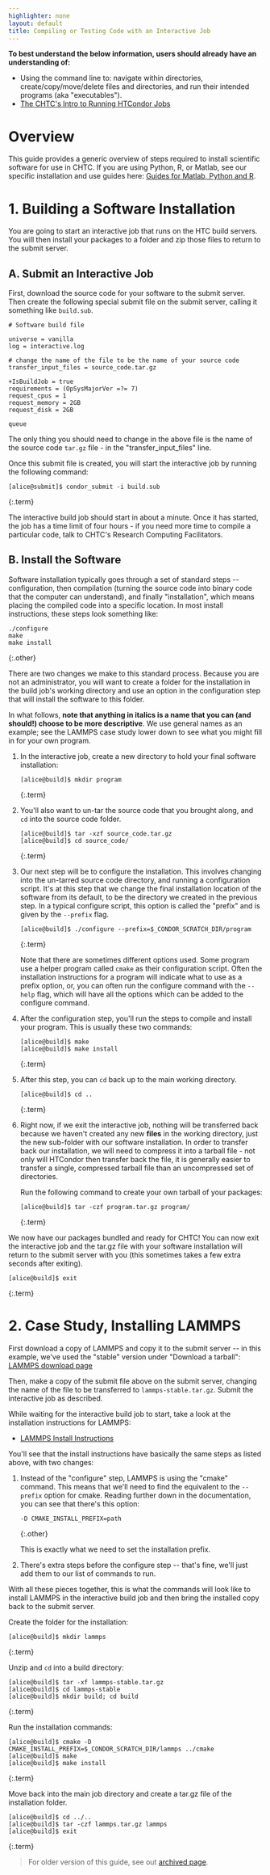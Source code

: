 ```yaml
---
highlighter: none
layout: default
title: Compiling or Testing Code with an Interactive Job
---
```


**To best understand the below information, users should already have an
understanding of:**

-   Using the command line to: navigate within directories,
    create/copy/move/delete files and directories, and run their
    intended programs (aka \"executables\").
-   [The CHTC\'s Intro to Running HTCondor
    Jobs](http://chtc.cs.wisc.edu/helloworld.shtml)

Overview
========

This guide provides a generic overview of steps required to install
scientific software for use in CHTC. If you are using Python, R, or
Matlab, see our specific installation and use guides here: [Guides for
Matlab, Python and R](/howto_overview.shtml).


<a name="build"></a>

**1. Building a Software Installation**
===================================

You are going to start an interactive job that runs on the HTC build
servers. You will then install your packages to a folder and zip those
files to return to the submit server.

<a name="version"></a>

A. Submit an Interactive Job
----------------------------

First, download the source code for your software to the submit server.
Then create the following special submit file on the submit server,
calling it something like `build.sub`.

``` {.sub}
# Software build file

universe = vanilla
log = interactive.log

# change the name of the file to be the name of your source code
transfer_input_files = source_code.tar.gz

+IsBuildJob = true
requirements = (OpSysMajorVer =?= 7)
request_cpus = 1
request_memory = 2GB
request_disk = 2GB

queue
```

The only thing you should need to change in the above file is the name
of the source code `tar.gz` file - in the \"transfer\_input\_files\"
line.

Once this submit file is created, you will start the interactive job by
running the following command:

``` 
[alice@submit]$ condor_submit -i build.sub
```
{:.term}

The interactive build job should start in about a minute. Once it has
started, the job has a time limit of four hours - if you need more time
to compile a particular code, talk to CHTC\'s Research Computing
Facilitators.

B. Install the Software
-----------------------

Software installation typically goes through a set of standard steps \--
configuration, then compilation (turning the source code into binary
code that the computer can understand), and finally \"installation\",
which means placing the compiled code into a specific location. In most
install instructions, these steps look something like:

```
./configure
make
make install
```
 {:.other}

There are two changes we make to this standard process. Because you are
not an administrator, you will want to create a folder for the
installation in the build job\'s working directory and use an option in
the configuration step that will install the software to this folder.

In what follows, **note that anything in italics is a name that you can
(and should!) choose to be more descriptive**. We use general names as
an example; see the LAMMPS case study lower down to see what you might
fill in for your own program.

1.  In the interactive job, create a new directory to hold your final
    software installation:

    ``` 
    [alice@build]$ mkdir program
    ```
    {:.term}

2.  You\'ll also want to un-tar the source code that you brought along,
    and `cd` into the source code folder.

    ``` 
    [alice@build]$ tar -xzf source_code.tar.gz
    [alice@build]$ cd source_code/
    ```
    {:.term}

3.  Our next step will be to configure the installation. This involves
    changing into the un-tarred source code directory, and running a
    configuration script. It\'s at this step that we change the final
    installation location of the software from its default, to be the
    directory we created in the previous step. In a typical configure
    script, this option is called the \"prefix\" and is given by the
    `--prefix` flag.

    ``` 
    [alice@build]$ ./configure --prefix=$_CONDOR_SCRATCH_DIR/program
    ```
    {:.term}

    Note that there are sometimes different options used. Some program
    use a helper program called `cmake` as their configuration script.
    Often the installation instructions for a program will indicate what
    to use as a prefix option, or, you can often run the configure
    command with the `--help` flag, which will have all the options
    which can be added to the configure command.

4.  After the configuration step, you\'ll run the steps to compile and
    install your program. This is usually these two commands:

    ``` 
    [alice@build]$ make
    [alice@build]$ make install
    ```
    {:.term}

5.  After this step, you can `cd` back up to the main working directory.

    ``` 
    [alice@build]$ cd ..
    ```
    {:.term}

6.  Right now, if we exit the interactive job, nothing will be
    transferred back because we haven\'t created any new **files** in
    the working directory, just the new sub-folder with our software
    installation. In order to transfer back our installation, we will
    need to compress it into a tarball file - not only will HTCondor
    then transfer back the file, it is generally easier to transfer a
    single, compressed tarball file than an uncompressed set of
    directories.

    Run the following command to create your own tarball of your
    packages:

    ``` 
    [alice@build]$ tar -czf program.tar.gz program/
    ```
    {:.term}

We now have our packages bundled and ready for CHTC! You can now exit
the interactive job and the tar.gz file with your software installation
will return to the submit server with you (this sometimes takes a few
extra seconds after exiting).

``` {.term}
[alice@build]$ exit 
```
{:.term}

<a name="case-study"></a>

**2. Case Study, Installing LAMMPS**
================================

First download a copy of LAMMPS and copy it to the submit server \-- in
this example, we\'ve used the \"stable\" version under \"Download a
tarball\": [LAMMPS download
page](https://lammps.sandia.gov/download.html)

Then, make a copy of the submit file above on the submit server,
changing the name of the file to be transferred to
`lammps-stable.tar.gz`. Submit the interactive job as described.

While waiting for the interactive build job to start, take a look at the
installation instructions for LAMMPS:

-   [LAMMPS Install
    Instructions](https://lammps.sandia.gov/doc/Build_cmake.html)

You\'ll see that the install instructions have basically the same steps
as listed above, with two changes:

1.  Instead of the \"configure\" step, LAMMPS is using the \"cmake\"
    command. This means that we\'ll need to find the equivalent to the
    `--prefix` option for cmake. Reading further down in the
    documentation, you can see that there\'s this option:

    ``` 
    -D CMAKE_INSTALL_PREFIX=path
    ```
    {:.other}

    This is exactly what we need to set the installation prefix.

2.  There\'s extra steps before the configure step \-- that\'s fine,
    we\'ll just add them to our list of commands to run.

With all these pieces together, this is what the commands will look like
to install LAMMPS in the interactive build job and then bring the
installed copy back to the submit server.

Create the folder for the installation:

``` 
[alice@build]$ mkdir lammps
```
{:.term}

Unzip and `cd` into a build directory:

```
[alice@build]$ tar -xf lammps-stable.tar.gz
[alice@build]$ cd lammps-stable
[alice@build]$ mkdir build; cd build 
```
{:.term}

Run the installation commands:

``` 
[alice@build]$ cmake -D CMAKE_INSTALL_PREFIX=$_CONDOR_SCRATCH_DIR/lammps ../cmake 
[alice@build]$ make
[alice@build]$ make install 
```
{:.term}

Move back into the main job directory and create a tar.gz file of the
installation folder.

``` 
[alice@build]$ cd ../..
[alice@build]$ tar -czf lammps.tar.gz lammps
[alice@build]$ exit
```
{:.term}



> For older version of this guide, see out [archived
> page](archived/inter-submit.shtml).
